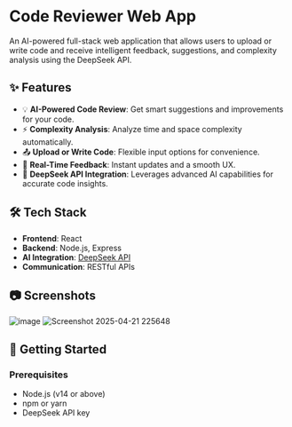 # Code Reviewer Web App

An AI-powered full-stack web application that allows users to upload or write code and receive intelligent feedback, suggestions, and complexity analysis using the DeepSeek API.

## ✨ Features

- 💡 **AI-Powered Code Review**: Get smart suggestions and improvements for your code.
- ⚡ **Complexity Analysis**: Analyze time and space complexity automatically.
- 📤 **Upload or Write Code**: Flexible input options for convenience.
- 🔄 **Real-Time Feedback**: Instant updates and a smooth UX.
- 🧠 **DeepSeek API Integration**: Leverages advanced AI capabilities for accurate code insights.

## 🛠️ Tech Stack

- **Frontend**: React  
- **Backend**: Node.js, Express  
- **AI Integration**: [DeepSeek API](https://deepseek.com/)
- **Communication**: RESTful APIs

## 📷 Screenshots

![image](https://github.com/user-attachments/assets/5bd72414-59bf-4fc4-8124-21d62e24debf)
![Screenshot 2025-04-21 225648](https://github.com/user-attachments/assets/31f579d0-a10a-4a92-bc7e-25c237952028)



## 🚀 Getting Started

### Prerequisites

- Node.js (v14 or above)
- npm or yarn
- DeepSeek API key

